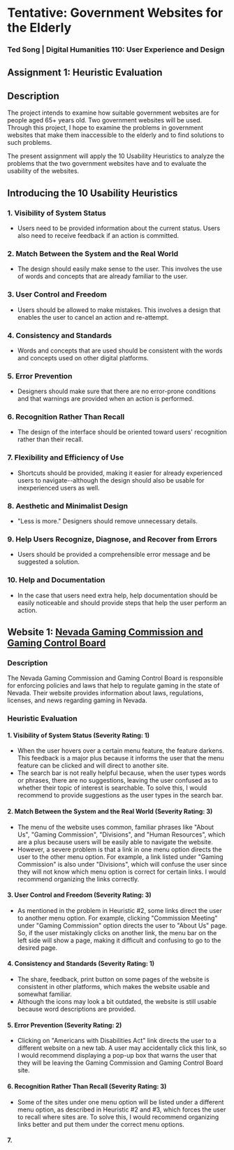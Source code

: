 # Tentative: Government Websites for the Elderly
  ### Ted Song | Digital Humanities 110: User Experience and Design

## Assignment 1: Heuristic Evaluation

## Description
  The project intends to examine how suitable government websites are for people aged 65+ years old. Two government websites will be used. Through this project, I hope to examine the problems in government websites that make them inaccessible to the elderly and to find solutions to such problems.
  
  The present assignment will apply the 10 Usability Heuristics to analyze the problems that the two government websites have and to evaluate the usability of the websites.

## Introducing the 10 Usability Heuristics
  ### 1. Visibility of System Status
  - Users need to be provided information about the current status. Users also need to receive feedback if an action is committed.
  
  ### 2. Match Between the System and the Real World
  - The design should easily make sense to the user. This involves the use of words and concepts that are already familiar to the user.
    
  ### 3. User Control and Freedom
  - Users should be allowed to make mistakes. This involves a design that enables the user to cancel an action and re-attempt.
    
  ### 4. Consistency and Standards
  - Words and concepts that are used should be consistent with the words and concepts used on other digital platforms.
    
  ### 5. Error Prevention
  - Designers should make sure that there are no error-prone conditions and that warnings are provided when an action is performed.

  ### 6. Recognition Rather Than Recall
  - The design of the interface should be oriented toward users' recognition rather than their recall.

  ### 7. Flexibility and Efficiency of Use
  - Shortcuts should be provided, making it easier for already experienced users to navigate--although the design should also be usable for inexperienced users as well.

  ### 8. Aesthetic and Minimalist Design
  - "Less is more." Designers should remove unnecessary details.

  ### 9. Help Users Recognize, Diagnose, and Recover from Errors
  - Users should be provided a comprehensible error message and be suggested a solution.

  ### 10. Help and Documentation
  - In the case that users need extra help, help documentation should be easily noticeable and should provide steps that help the user perform an action.

## Website 1: [Nevada Gaming Commission and Gaming Control Board](https://gaming.nv.gov/index.aspx?page=1)
  ### Description
  The Nevada Gaming Commission and Gaming Control Board is responsible for enforcing policies and laws that help to regulate gaming in the state of Nevada. Their website provides information about laws, regulations, licenses, and news regarding gaming in Nevada.
  
 ### Heuristic Evaluation
 #### 1. Visibility of System Status (Severity Rating: 1)
 - When the user hovers over a certain menu feature, the feature darkens. This feedback is a major plus because it informs the user that the menu feature can be clicked and will direct to another site.
 - The search bar is not really helpful because, when the user types words or phrases, there are no suggestions, leaving the user confused as to whether their topic of interest is searchable. To solve this, I would recommend to provide suggestions as the user types in the search bar.

 #### 2. Match Between the System and the Real World (Severity Rating: 3)
 - The menu of the website uses common, familiar phrases like "About Us", "Gaming Commission", "Divisions", and "Human Resources", which are a plus because users will be easily able to navigate the website.
 - However, a severe problem is that a link in one menu option directs the user to the other menu option. For example, a link listed under "Gaming Commission" is also under "Divisions", which will confuse the user since they will not know which menu option is correct for certain links. I would recommend organizing the links correctly.

#### 3. User Control and Freedom (Severity Rating: 3)
- As mentioned in the problem in Heuristic #2, some links direct the user to another menu option. For example, clicking "Commission Meeting" under "Gaming Commission" option directs the user to "About Us" page. So, if the user mistakingly clicks on another link, the menu bar on the left side will show a page, making it difficult and confusing to go to the desired page.

#### 4. Consistency and Standards (Severity Rating: 1)
- The share, feedback, print button on some pages of the website is consistent in other platforms, which makes the website usable and somewhat familiar.
- Although the icons may look a bit outdated, the website is still usable because word descriptions are provided.

#### 5. Error Prevention (Severity Rating: 2)
- Clicking on "Americans with Disabilities Act" link directs the user to a different website on a new tab. A user may accidentally click this link, so I would recommend displaying a pop-up box that warns the user that they will be leaving the Gaming Commission and Gaming Control Board site.

#### 6. Recognition Rather Than Recall (Severity Rating: 3)
- Some of the sites under one menu option will be listed under a different menu option, as described in Heuristic #2 and #3, which forces the user to recall where sites are. To solve this, I would recommend organizing links better and put them under the correct menu options.

#### 7. 
